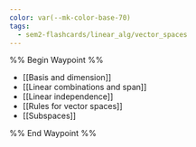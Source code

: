 ```yaml
---
color: var(--mk-color-base-70)
tags:
  - sem2-flashcards/linear_alg/vector_spaces
---
```

%% Begin Waypoint %%
- [[Basis and dimension]]
- [[Linear combinations and span]]
- [[Linear independence]]
- [[Rules for vector spaces]]
- [[Subspaces]]

%% End Waypoint %%
